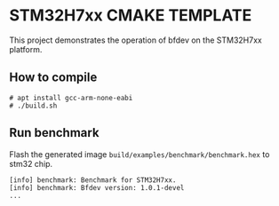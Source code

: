 # STM32H7xx CMAKE TEMPLATE

This project demonstrates the operation of bfdev on the STM32H7xx platform.

## How to compile

```
# apt install gcc-arm-none-eabi
# ./build.sh
```

## Run benchmark

Flash the generated image `build/examples/benchmark/benchmark.hex` to stm32 chip.

```
[info] benchmark: Benchmark for STM32H7xx.
[info] benchmark: Bfdev version: 1.0.1-devel
...
```
